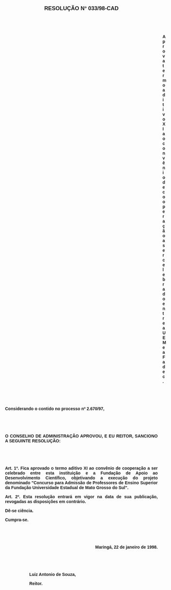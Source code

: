 <BODY LINK="#0000ff" VLINK="#800080">

<B><FONT FACE="Arial" SIZE=4><P ALIGN="CENTER">RESOLU&Ccedil;&Atilde;O N° 033/98-CAD</P>
</FONT><FONT FACE="Arial"><P ALIGN="CENTER">&nbsp;</P>
<P ALIGN="CENTER">&nbsp;</P><DIR>
<DIR>
<DIR>
<DIR>
<DIR>
<DIR>
<DIR>
<DIR>
<DIR>
<DIR>
<DIR>
<DIR>
<DIR>

<P ALIGN="JUSTIFY">Aprova termo aditivo XI ao conv&ecirc;nio de coopera&ccedil;&atilde;o a ser celebrado entre a UEM e a Fadec.</P>
</B><P ALIGN="JUSTIFY">&nbsp;</P>
<P ALIGN="JUSTIFY">&nbsp;</P></DIR>
</DIR>
</DIR>
</DIR>
</DIR>
</DIR>
</DIR>
</DIR>
</DIR>
</DIR>
</DIR>
</DIR>
</DIR>

<P ALIGN="JUSTIFY">Considerando o contido no <B>processo nº 2.670/97,</P>
</B><P ALIGN="JUSTIFY">&nbsp;</P>
<P ALIGN="JUSTIFY">&nbsp;</P>
<B><P ALIGN="JUSTIFY">O CONSELHO DE ADMINISTRA&Ccedil;&Atilde;O APROVOU, E EU REITOR, SANCIONO A SEGUINTE RESOLU&Ccedil;&Atilde;O:</P>
<P ALIGN="JUSTIFY">&nbsp;</P>
<P ALIGN="JUSTIFY">&nbsp;</P>
<P ALIGN="JUSTIFY">Art. 1º. </B>Fica aprovado o termo aditivo XI ao conv&ecirc;nio de coopera&ccedil;&atilde;o a ser celebrado entre esta institui&ccedil;&atilde;o e a Funda&ccedil;&atilde;o de Apoio ao Desenvolvimento Cient&iacute;fico, objetivando a execu&ccedil;&atilde;o do projeto denominado "Concurso para Admiss&atilde;o de Professores de Ensino Superior da Funda&ccedil;&atilde;o Universidade Estadual de Mato Grosso do Sul".</P>
<B><P ALIGN="JUSTIFY">Art. 2º. </B>Esta resolu&ccedil;&atilde;o entrar&aacute; em vigor na data de sua publica&ccedil;&atilde;o, revogadas as disposi&ccedil;&otilde;es em contr&aacute;rio.</P>
<P ALIGN="JUSTIFY">D&ecirc;-se ci&ecirc;ncia.</P>
<P ALIGN="JUSTIFY">Cumpra-se.</P>
<P ALIGN="JUSTIFY">&nbsp;</P>
<P ALIGN="JUSTIFY">&nbsp;</P><DIR>
<DIR>

<P ALIGN="RIGHT">Maring&aacute;, 22 de janeiro de 1998.</P>
<P ALIGN="JUSTIFY">&nbsp;</P>
<P ALIGN="JUSTIFY">&nbsp;</P>
<P ALIGN="JUSTIFY">Luiz Antonio de Souza,</P>
<B><P ALIGN="JUSTIFY">Reitor.</P>
</B><P ALIGN="JUSTIFY">&nbsp;</P></DIR>
</DIR>
</FONT></BODY>
